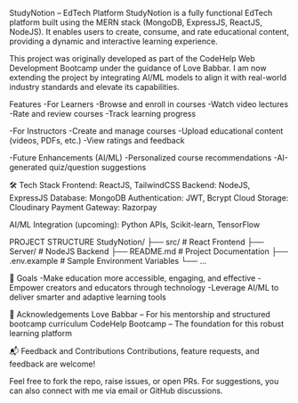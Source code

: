 StudyNotion – EdTech Platform
StudyNotion is a fully functional EdTech platform built using the MERN stack (MongoDB, ExpressJS, ReactJS, NodeJS). It enables users to create, consume, and rate educational content, providing a dynamic and interactive learning experience.

This project was originally developed as part of the CodeHelp Web Development Bootcamp under the guidance of Love Babbar. I am now extending the project by integrating AI/ML models to align it with real-world industry standards and elevate its capabilities.

Features
-For Learners
 -Browse and enroll in courses
 -Watch video lectures
 -Rate and review courses
 -Track learning progress

-For Instructors
 -Create and manage courses
 -Upload educational content (videos, PDFs, etc.)
 -View ratings and feedback

-Future Enhancements (AI/ML)
 -Personalized course recommendations
 -AI-generated quiz/question suggestions

🛠️ Tech Stack
Frontend: ReactJS, TailwindCSS
Backend: NodeJS, ExpressJS
Database: MongoDB
Authentication: JWT, Bcrypt
Cloud Storage: Cloudinary
Payment Gateway: Razorpay

AI/ML Integration (upcoming): Python APIs, Scikit-learn, TensorFlow

PROJECT STRUCTURE
StudyNotion/
├── src/               # React Frontend
├── Server/               # NodeJS Backend
├── README.md             # Project Documentation
├── .env.example          # Sample Environment Variables
└── ...


🎯 Goals
-Make education more accessible, engaging, and effective
-Empower creators and educators through technology
-Leverage AI/ML to deliver smarter and adaptive learning tools

🙏 Acknowledgements
Love Babbar – For his mentorship and structured bootcamp curriculum
CodeHelp Bootcamp – The foundation for this robust learning platform

📬 Feedback and Contributions
Contributions, feature requests, and feedback are welcome!


Feel free to fork the repo, raise issues, or open PRs. For suggestions, you can also connect with me via email or GitHub discussions.
